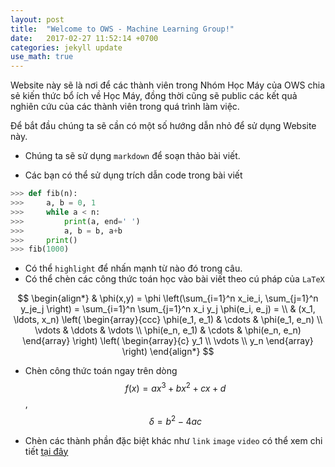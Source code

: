 ```yaml
---
layout: post
title:  "Welcome to OWS - Machine Learning Group!"
date:   2017-02-27 11:52:14 +0700
categories: jekyll update
use_math: true
---
```


Website này sẽ là nơi để các thành viên trong Nhóm Học Máy của OWS chia sẻ kiến thức bổ ích về Học Máy, đồng thời cũng sẽ public các kết quả nghiên cứu của các thành viên trong quá trình làm việc.

Để bắt đầu chúng ta sẽ cần có một số hướng dẫn nhỏ để sử dụng Website này.

* Chúng ta sẽ sử dụng `markdown` để soạn thảo bài viết.

* Các bạn có thể sử dụng trích dẫn code trong bài viết

```python
>>> def fib(n):
>>>     a, b = 0, 1
>>>     while a < n:
>>>         print(a, end=' ')
>>>         a, b = b, a+b
>>>     print()
>>> fib(1000)
```

* Có thể `highlight` để nhấn mạnh từ nào đó trong câu. 
* Có thể chèn các công thức toán học vào bài viết theo cú pháp của `LaTeX`

$$
\begin{align*}
  & \phi(x,y) = \phi \left(\sum_{i=1}^n x_ie_i, \sum_{j=1}^n y_je_j \right)
  = \sum_{i=1}^n \sum_{j=1}^n x_i y_j \phi(e_i, e_j) = \\
  & (x_1, \ldots, x_n) \left( \begin{array}{ccc}
      \phi(e_1, e_1) & \cdots & \phi(e_1, e_n) \\
      \vdots & \ddots & \vdots \\
      \phi(e_n, e_1) & \cdots & \phi(e_n, e_n)
    \end{array} \right)
  \left( \begin{array}{c}
      y_1 \\
      \vdots \\
      y_n
    \end{array} \right)
\end{align*}
$$

* Chèn công thức toán ngay trên dòng $$f(x) = a{x^3} + b{x^2} + cx + d$$ , $$ \delta = b^2 - 4ac $$

* Chèn các thành phần đặc biệt khác như `link` `image` `video` có thể xem chi tiết [tại đây](https://kramdown.gettalong.org/quickref.html)
